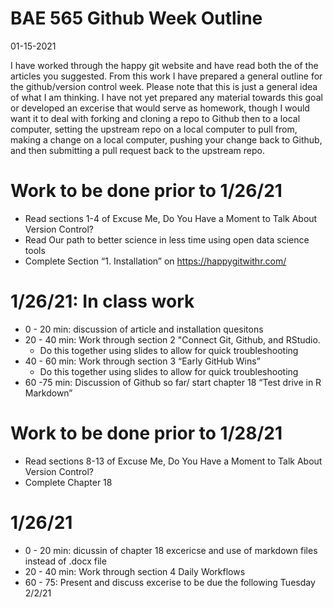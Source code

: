 BAE 565 Github Week Outline
================
01-15-2021

I have worked through the happy git website and have read both the of
the articles you suggested. From this work I have prepared a general
outline for the github/version control week. Please note that this is
just a general idea of what I am thinking. I have not yet prepared any
material towards this goal or developed an excerise that would serve as
homework, though I would want it to deal with forking and cloning a repo
to Github then to a local computer, setting the upstream repo on a local
computer to pull from, making a change on a local computer, pushing your
change back to Github, and then submitting a pull request back to the
upstream repo.

# Work to be done prior to 1/26/21

  - Read sections 1-4 of Excuse Me, Do You Have a Moment to Talk About
    Version Control?
  - Read Our path to better science in less time using open data science
    tools
  - Complete Section “1. Installation” on <https://happygitwithr.com/>

# 1/26/21: In class work

  - 0 - 20 min: discussion of article and installation quesitons
  - 20 - 40 min: Work through section 2 "Connect Git, Github, and
    RStudio.
      - Do this together using slides to allow for quick troubleshooting
  - 40 - 60 min: Work through section 3 “Early GitHub Wins”
      - Do this together using slides to allow for quick troubleshooting
  - 60 -75 min: Discussion of Github so far/ start chapter 18 “Test
    drive in R Markdown”

# Work to be done prior to 1/28/21

  - Read sections 8-13 of Excuse Me, Do You Have a Moment to Talk About
    Version Control?
  - Complete Chapter 18

# 1/26/21

  - 0 - 20 min: dicussin of chapter 18 excericse and use of markdown
    files instead of .docx file
  - 20 - 40 min: Work through section 4 Daily Workflows
  - 60 - 75: Present and discuss excerise to be due the following
    Tuesday 2/2/21
